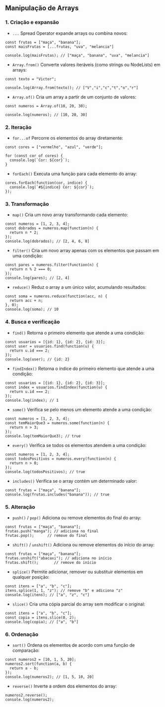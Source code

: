 ## Manipulação de Arrays
### 1. Criação e expansão
- ``...`` Spread Operator expande arrays ou combina novos:
```
const frutas = ["maça", "banana"];
const maisFrutas = [...frutas, "uva", "melancia"]

console.log(maisFrutas); // ["maça", "banana", "uva", "melancia"]
```

- ``Array.from()`` Converte valores iteráveis (como strings ou NodeLists) em arrays:
```
const texto = "Victor";

console.log(Array.from(texto)); // ["V","i","c","t","o","r"]
```

- ``Array.of()`` Cria um array a partir de um conjunto de valores:
```
const numeros = Array.of(10, 20, 30);

console.log(numeros); // [10, 20, 30]
```

### 2. Iteração
- ``for...of`` Percorre os elementos do array diretamente:
```
const cores = ["vermelho", "azul", "verde"];

for (const cor of cores) {
  console.log(`Cor: ${cor}`);
}
```

- ``forEach()`` Executa uma função para cada elemento do array:
```
cores.forEach(function(cor, indice) {
  console.log(`#${indice} Cor: ${cor}`);
});
```

### 3. Transformação
- ``map()`` Cria um novo array transformando cada elemento:
```
const numeros = [1, 2, 3, 4];
const dobrados = numeros.map(function(n) {
  return n * 2;
});
console.log(dobrados); // [2, 4, 6, 8]
```

- ``filter()`` Cria um novo array apenas com os elementos que passam em uma condição:
```
const pares = numeros.filter(function(n) {
  return n % 2 === 0;
});
console.log(pares); // [2, 4]
```

- ``reduce()`` Reduz o array a um único valor, acumulando resultados:
```
const soma = numeros.reduce(function(acc, n) {
  return acc + n;
}, 0);
console.log(soma); // 10
```

### 4. Busca e verificação
- ``find()`` Retorna o primeiro elemento que atende a uma condição:
```
const usuarios = [{id: 1}, {id: 2}, {id: 3}];
const user = usuarios.find(function(u) {
  return u.id === 2;
});
console.log(user); // {id: 2}
```

- ``findIndex()`` Retorna o índice do primeiro elemento que atende a uma condição:
```
const usuarios = [{id: 1}, {id: 2}, {id: 3}];
const index = usuarios.findIndex(function(u) {
  return u.id === 2;
});
console.log(index); // 1
```

- ``some()`` Verifica se pelo menos um elemento atende a uma condição:
```
const numeros = [1, 2, 3, 4];
const temMaiorQue3 = numeros.some(function(n) {
  return n > 3;
});
console.log(temMaiorQue3); // true
```

- ``every()`` Verifica se todos os elementos atendem a uma condição:
```
const numeros = [1, 2, 3, 4];
const todosPositivos = numeros.every(function(n) {
  return n > 0;
});
console.log(todosPositivos); // true
```

- ``includes()`` Verifica se o array contém um determinado valor:
```
const frutas = ["maça", "banana"];
console.log(frutas.includes("banana")); // true
```

### 5. Alteração
- ``push()`` / ``pop()`` Adiciona ou remove elementos do final do array:
```
const frutas = ["maça", "banana"];
frutas.push("manga"); // adiciona no final
frutas.pop();      // remove do final
```

- ``shift()`` / ``unshift()`` Adiciona ou remove elementos do início do array:
```
const frutas = ["maça", "banana"];
frutas.unshift("abacaxi"); // adiciona no início
frutas.shift();       // remove do início
```

- ``splice()`` Permite adicionar, remover ou substituir elementos em qualquer posição:
```
const itens = ["a", "b", "c"];
itens.splice(1, 1, "z"); // remove "b" e adiciona "z"
console.log(itens); // ["a", "z", "c"]
```

- ``slice()`` Cria uma cópia parcial do array sem modificar o original:
```
const itens = ["a", "b", "c"];
const copia = itens.slice(0, 2);
console.log(copia); // ["a", "b"]
```

### 6. Ordenação
- ``sort()`` Ordena os elementos de acordo com uma função de comparação:
```
const numeros2 = [10, 1, 5, 20];
numeros2.sort(function(a, b) {
  return a - b;
});
console.log(numeros2); // [1, 5, 10, 20]
```

- ``reverse()`` Inverte a ordem dos elementos do array:
```
numeros2.reverse();
console.log(numeros2);
```